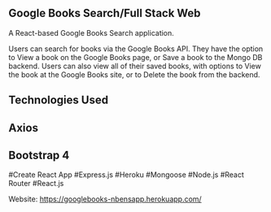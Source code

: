  
 
## Google Books Search/Full Stack Web

A React-based Google Books Search application.

Users can search for books via the Google Books API. They have the option to View a book on the Google Books page, or Save a book to the Mongo DB backend.
Users can also view all of their saved books, with options to View the book at the Google Books site, or to Delete the book from the backend.

## Technologies Used

## Axios
## Bootstrap 4
#Create React App
#Express.js
#Heroku
#Mongoose
#Node.js
#React Router
#React.js


Website: https://googlebooks-nbensapp.herokuapp.com/
